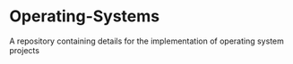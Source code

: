 # Operating-Systems
A repository containing details for the implementation of operating system projects
